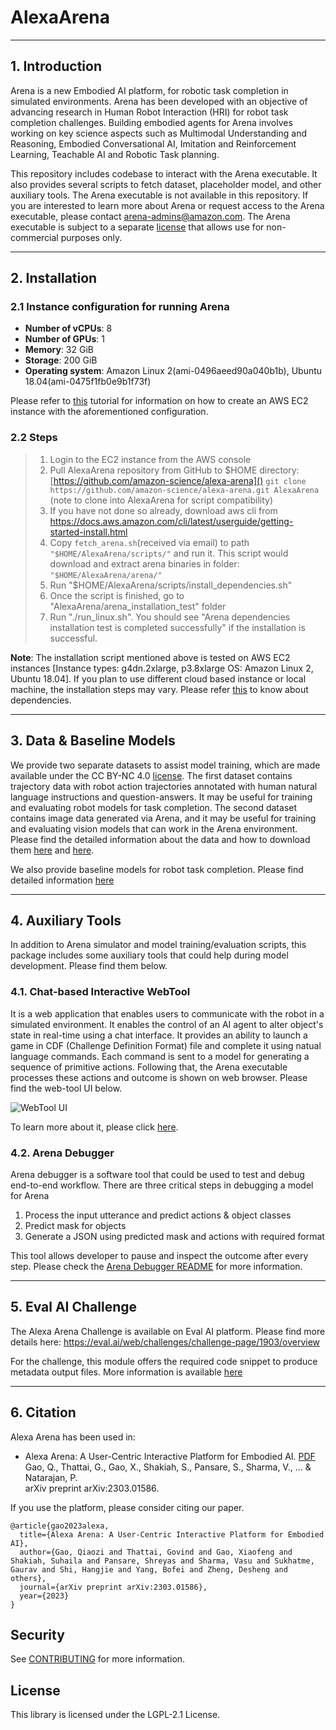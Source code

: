 # AlexaArena

---
## 1. Introduction
Arena is a new Embodied AI platform, for robotic task completion in simulated environments. Arena has been developed 
with an objective of advancing research in Human Robot Interaction (HRI) for robot task completion challenges. 
Building embodied agents for Arena involves working on key science aspects such as Multimodal Understanding and 
Reasoning, Embodied Conversational AI, Imitation and Reinforcement Learning, Teachable AI and Robotic Task planning.

This repository includes codebase to interact with the Arena executable. It also provides several scripts to fetch 
dataset, placeholder model, and other auxiliary tools. The Arena executable is not available in this repository. If 
you are interested to learn more about Arena or request access to the Arena executable, please contact 
[arena-admins@amazon.com](). The Arena executable is subject to a separate 
[license](ARENA_EXECUTABLE_LICENSE) that allows use for non-commercial purposes only.

---

## 2. Installation

### 2.1 Instance configuration for running Arena
* **Number of vCPUs**: 8
* **Number of GPUs**: 1
* **Memory**: 32 GiB
* **Storage**: 200 GiB
* **Operating system**: Amazon Linux 2(ami-0496aeed90a040b1b), Ubuntu 18.04(ami-0475f1fb0e9b1f73f)

Please refer to [this](https://docs.aws.amazon.com/AWSEC2/latest/UserGuide/EC2_GetStarted.html) tutorial for information
on how to create an AWS EC2 instance with the aforementioned configuration.

### 2.2 Steps

> 1. Login to the EC2 instance from the AWS console
> 2. Pull AlexaArena repository from GitHub to $HOME directory: [https://github.com/amazon-science/alexa-arena]() ```git clone https://github.com/amazon-science/alexa-arena.git AlexaArena``` (note to clone into AlexaArena for script compatibility)
> 3. If you have not done so already, download aws cli from https://docs.aws.amazon.com/cli/latest/userguide/getting-started-install.html
> 4. Copy ```fetch_arena.sh```(received via email) to path ```"$HOME/AlexaArena/scripts/"``` and run it. This script 
would download and extract arena binaries in folder: ```"$HOME/AlexaArena/arena/"```
> 5. Run "$HOME/AlexaArena/scripts/install_dependencies.sh"
> 6. Once the script is finished, go to "AlexaArena/arena_installation_test" folder
> 7. Run "./run_linux.sh". You should see "Arena dependencies installation test is completed successfully" if the 
installation is successful.

**Note**: The installation script mentioned above is tested on AWS EC2 instances [Instance types: g4dn.2xlarge, 
p3.8xlarge OS: Amazon Linux 2, Ubuntu 18.04]. If you plan to use different cloud based instance 
or local machine, the installation steps may vary. Please refer [this](scripts/install_dependencies.sh) to know 
about dependencies.

---

## 3. Data & Baseline Models
We provide two separate datasets to assist model training, which are made available under the CC BY-NC 4.0 [license](DATA_LICENSE). The 
first dataset contains trajectory data with robot action trajectories annotated with human natural language instructions 
and question-answers. It may be useful for training and evaluating robot models for task completion. The second dataset 
contains image data generated via Arena, and it may be useful for training and evaluating vision models that can work in 
the Arena environment. Please find the detailed information about the data and how to download them 
[here](data/trajectory-data/README.md) and [here](data/vision-data/README.md).

We also provide baseline models for robot task completion. Please find detailed information [here](modeling/README.md)

---
## 4. Auxiliary Tools

In addition to Arena simulator and model training/evaluation scripts, this package includes some auxiliary tools that 
could help during model development. Please find them below.

### 4.1. Chat-based Interactive WebTool
It is a web application that enables users to communicate with the robot in a simulated environment. It enables the 
control of an AI agent to alter object's state in real-time using a chat interface. It provides an ability to launch 
a game in CDF (Challenge Definition Format) file and complete it using natual language commands. Each command is sent to
a model for generating a sequence of primitive actions. Following that, the Arena executable processes these actions and 
outcome is shown on web browser. Please find the web-tool UI below.

![WebTool UI](images/place-control-panel.png)

To learn more about it, please click [here](./web_tool/README.md).

### 4.2. Arena Debugger
Arena debugger is a software tool that could be used to test and debug end-to-end workflow. There are three critical steps 
in debugging a model for Arena
1. Process the input utterance and predict actions & object classes
2. Predict mask for objects
3. Generate a JSON using predicted mask and actions with required format

This tool allows developer to pause and inspect the outcome after every step. Please check the 
[Arena Debugger README](./debugger/README.md) for more information.

---

## 5. Eval AI Challenge
The Alexa Arena Challenge is available on Eval AI platform. Please find more details here: https://eval.ai/web/challenges/challenge-page/1903/overview

For the challenge, this module offers the required code snippet to produce metadata output files. More information is 
available [here](./eval_ai/README.md)

---

## 6. Citation
Alexa Arena has been used in:

- Alexa Arena: A User-Centric Interactive Platform for Embodied AI. [PDF](https://arxiv.org/pdf/2303.01586) <br/>
Gao, Q., Thattai, G., Gao, X., Shakiah, S., Pansare, S., Sharma, V., ... & Natarajan, P. <br/>
arXiv preprint arXiv:2303.01586.

If you use the platform, please consider citing our paper. 

```
@article{gao2023alexa,
  title={Alexa Arena: A User-Centric Interactive Platform for Embodied AI},
  author={Gao, Qiaozi and Thattai, Govind and Gao, Xiaofeng and Shakiah, Suhaila and Pansare, Shreyas and Sharma, Vasu and Sukhatme, Gaurav and Shi, Hangjie and Yang, Bofei and Zheng, Desheng and others},
  journal={arXiv preprint arXiv:2303.01586},
  year={2023}
}
```

## Security

See [CONTRIBUTING](CONTRIBUTING.md#security-issue-notifications) for more information.

## License

This library is licensed under the LGPL-2.1 License.
